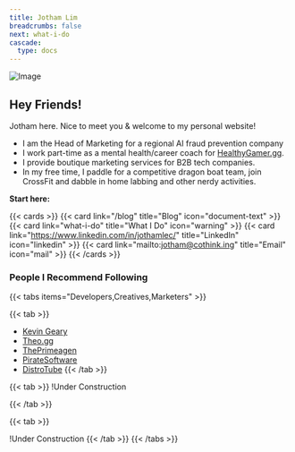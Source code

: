 ```yaml
---
title: Jotham Lim
breadcrumbs: false
next: what-i-do
cascade:
  type: docs
---
```


![Image](/media/person.webp)

## Hey Friends!

Jotham here. Nice to meet you & welcome to my personal website!

- I am the Head of Marketing for a regional AI fraud prevention company
- I work part-time as a mental health/career coach for [HealthyGamer.gg](https://www.healthygamer.gg).
- I provide boutique marketing services for B2B tech companies.
- In my free time, I paddle for a competitive dragon boat team, join CrossFit and dabble in home labbing and other nerdy activities.

**Start here:**

{{< cards >}}
{{< card link="/blog" title="Blog" icon="document-text" >}}
{{< card link="what-i-do" title="What I Do" icon="warning" >}}
{{< card link="https://www.linkedin.com/in/jothamlec/" title="LinkedIn" icon="linkedin" >}}
{{< card link="mailto:jotham@cothink.ing" title="Email" icon="mail" >}}
{{< /cards >}}

<!--{{< cards >}}-->
<!--{{< card link="/" title="Local Image" image="https://plus.unsplash.com/premium_photo-1664474619075-644dd191935f?q=80&w=3538&auto=format&fit=crop&ixlib=rb-4.0.3&ixid=M3wxMjA3fDB8MHxwaG90by1wYWdlfHx8fGVufDB8fHx8fA%3D%3D" subtitle="" method="Resize" options="600x q80 webp" >}}-->
<!--{{< /cards >}}-->

### People I Recommend Following

{{< tabs items="Developers,Creatives,Marketers" >}}

{{< tab >}}

- [Kevin Geary](https://www.youtube.com/@Gearyco)
- [Theo.gg](https://www.youtube.com/@t3dotgg)
- [ThePrimeagen](https://www.youtube.com/@ThePrimeTimeagen)
- [PirateSoftware](https://www.youtube.com/@PirateSoftware)
- [DistroTube](https://www.youtube.com/@DistroTube)
  {{< /tab >}}

{{< tab >}}
!Under Construction

{{< /tab >}}

{{< tab >}}

!Under Construction
{{< /tab >}}
{{< /tabs >}}
